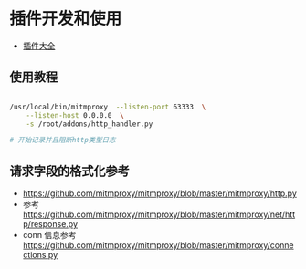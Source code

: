 # 插件开发和使用


- [插件大全](https://github.com/mitmproxy/mitmproxy/blob/master/examples)

## 使用教程
```bash

/usr/local/bin/mitmproxy  --listen-port 63333  \
    --listen-host 0.0.0.0  \
    -s /root/addons/http_handler.py

# 开始记录并且阻断http类型日志

```
## 请求字段的格式化参考

-  https://github.com/mitmproxy/mitmproxy/blob/master/mitmproxy/http.py
-  参考 https://github.com/mitmproxy/mitmproxy/blob/master/mitmproxy/net/http/response.py
-  conn 信息参考 https://github.com/mitmproxy/mitmproxy/blob/master/mitmproxy/connections.py